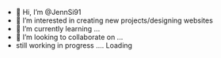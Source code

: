 - 👋 Hi, I’m @JennSi91
- 👀 I’m interested in creating new projects/designing websites
- 🌱 I’m currently learning ...
- 💞️ I’m looking to collaborate on ...
- still working in progress …. Loading
<!---
JennSi91/JennSi91 is a ✨ special ✨ repository because its `README.md` (this file) appears on your GitHub profile.
You can click the Preview link to take a look at your changes.
--->
